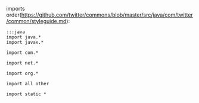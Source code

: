 imports order(https://github.com/twitter/commons/blob/master/src/java/com/twitter/common/styleguide.md):

```
:::java
import java.*
import javax.*

import com.*

import net.*

import org.*

import all other

import static *
```
